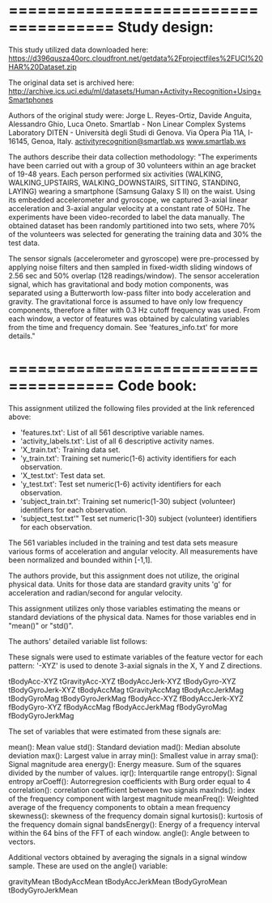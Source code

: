 =====================================
Study design:
=====================================
This study utilized data downloaded here:
https://d396qusza40orc.cloudfront.net/getdata%2Fprojectfiles%2FUCI%20HAR%20Dataset.zip

The original data set is archived here:
http://archive.ics.uci.edu/ml/datasets/Human+Activity+Recognition+Using+Smartphones

Authors of the original study were:
Jorge L. Reyes-Ortiz, Davide Anguita, Alessandro Ghio, Luca Oneto.
Smartlab - Non Linear Complex Systems Laboratory
DITEN - Università degli Studi di Genova.
Via Opera Pia 11A, I-16145, Genoa, Italy.
activityrecognition@smartlab.ws
www.smartlab.ws

The authors describe their data collection methodology:
"The experiments have been carried out with a group of 30 volunteers within an age bracket of 19-48 years. Each person performed six activities (WALKING, WALKING_UPSTAIRS, WALKING_DOWNSTAIRS, SITTING, STANDING, LAYING) wearing a smartphone (Samsung Galaxy S II) on the waist. Using its embedded accelerometer and gyroscope, we captured 3-axial linear acceleration and 3-axial angular velocity at a constant rate of 50Hz. The experiments have been video-recorded to label the data manually. The obtained dataset has been randomly partitioned into two sets, where 70% of the volunteers was selected for generating the training data and 30% the test data. 

The sensor signals (accelerometer and gyroscope) were pre-processed by applying noise filters and then sampled in fixed-width sliding windows of 2.56 sec and 50% overlap (128 readings/window). The sensor acceleration signal, which has gravitational and body motion components, was separated using a Butterworth low-pass filter into body acceleration and gravity. The gravitational force is assumed to have only low frequency components, therefore a filter with 0.3 Hz cutoff frequency was used. From each window, a vector of features was obtained by calculating variables from the time and frequency domain. See 'features_info.txt' for more details."

=====================================
Code book:
=====================================
This assignment utilized the following files provided at the link referenced above:
 - 'features.txt': List of all 561 descriptive variable names.
 - 'activity_labels.txt': List of all 6 descriptive activity names.
 - 'X_train.txt': Training data set.
 - 'y_train.txt': Training set numeric(1-6) activity identifiers for each observation.
 - 'X_test.txt': Test data set.
 - 'y_test.txt': Test set numeric(1-6) activity identifiers for each observation.
 - 'subject_train.txt': Training set numeric(1-30) subject (volunteer) identifiers for each observation.
 - 'subject_test.txt'" Test set numeric(1-30) subject (volunteer) identifiers for each observation.

The 561 variables included in the training and test data sets measure various forms of acceleration
and angular velocity. All measurements have been normalized and bounded within [-1,1]. 

The authors provide, but this assignment does not utilize, the original physical data. Units for those data are standard gravity units 'g' for acceleration and radian/second for angular velocity.

This assignment utilizes only those variables estimating the means or standard deviations of the physical data. Names for those variables end in "mean()" or "std()".

The authors' detailed variable list follows:

These signals were used to estimate variables of the feature vector for each pattern:
 '-XYZ' is used to denote 3-axial signals in the X, Y and Z directions.

 tBodyAcc-XYZ
 tGravityAcc-XYZ
 tBodyAccJerk-XYZ
 tBodyGyro-XYZ
 tBodyGyroJerk-XYZ
 tBodyAccMag
 tGravityAccMag
 tBodyAccJerkMag
 tBodyGyroMag
 tBodyGyroJerkMag
 fBodyAcc-XYZ
 fBodyAccJerk-XYZ
 fBodyGyro-XYZ
 fBodyAccMag
 fBodyAccJerkMag
 fBodyGyroMag
 fBodyGyroJerkMag

The set of variables that were estimated from these signals are:

 mean(): Mean value
 std(): Standard deviation
 mad(): Median absolute deviation
 max(): Largest value in array
 min(): Smallest value in array
 sma(): Signal magnitude area
 energy(): Energy measure. Sum of the squares divided by the number of values.
 iqr(): Interquartile range
 entropy(): Signal entropy
 arCoeff(): Autorregresion coefficients with Burg order equal to 4
 correlation(): correlation coefficient between two signals
 maxInds(): index of the frequency component with largest magnitude
 meanFreq(): Weighted average of the frequency components to obtain a mean
 frequency
 skewness(): skewness of the frequency domain signal
 kurtosis(): kurtosis of the frequency domain signal
 bandsEnergy(): Energy of a frequency interval within the 64 bins of the FFT of each window.
 angle(): Angle between to vectors.

Additional vectors obtained by averaging the signals in a signal window sample.
 These are used on the angle() variable:

 gravityMean
 tBodyAccMean
 tBodyAccJerkMean
 tBodyGyroMean
 tBodyGyroJerkMean
